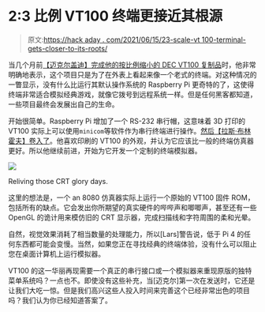 # 2:3 比例 VT100 终端更接近其根源

> 原文:[https://hack aday . com/2021/06/15/23-scale-vt 100-terminal-gets-closer-to-its-roots/](https://hackaday.com/2021/06/15/23-scale-vt100-terminal-gets-closer-to-its-roots/)

当几个月前[【迈克尔盖迪】完成他的按比例缩小的 DEC VT100 复制品](https://hackaday.io/project/177596-23-scale-vt100-terminal-reproduction)时，他非常明确地表示，这个项目只是为了在外表上看起来像一个老式的终端。对这种情况的一瞥显示，没有什么比运行其默认操作系统的 Raspberry Pi 更奇特的了，这使得终端非常适合模拟经典游戏，就像它拨号到远程系统一样。但是任何黑客都知道，一些项目最终会发展出自己的生命。

开始很简单。Raspberry Pi 增加了一个 RS-232 串行帽，这意味着 3D 打印的 VT100 实际上可以使用`minicom`等软件作为串行终端进行操作。[然后【拉斯·布林霍夫】卷入了](https://hackaday.io/project/180312-vt100-simulator-and-3d-printed-replica)。他喜欢印刷的 VT100 的外观，并认为它应该比一般的终端仿真器更好。所以他继续前进，开始为它开发一个定制的终端模拟器。

[![](../Images/2801cf9743c03bd655f59632049f5be5.png)](https://hackaday.com/wp-content/uploads/2021/06/vtsim_detail.png)

Reliving those CRT glory days.

这里的想法是，一个 an 8080 仿真器实际上运行一个原始的 VT100 固件 ROM，包括所有的缺点。它会发出你所期望的真实硬件的哔哔声和唧唧声，甚至还有一些 OpenGL 的诡计用来模仿旧的 CRT 显示器，完成扫描线和字符周围的柔和光晕。

自然，视觉效果消耗了相当数量的处理能力，所以[Lars]警告说，低于 Pi 4 的任何东西都可能会变慢。当然，如果您正在寻找经典的终端体验，没有什么可以阻止您在桌面计算机上运行模拟器。

VT100 的这一华丽再现需要一个真正的串行接口或一个模拟器来重现原版的独特菜单系统吗？一点也不。即使没有这些补充，当[迈克尔]第一次在发送时，它还是让我们大吃一惊。但是我们高兴这些人投入时间来完善这个已经非常出色的项目吗？我们认为你已经知道答案了。